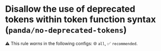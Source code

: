 # Disallow the use of deprecated tokens within token function syntax (`panda/no-deprecated-tokens`)

⚠️ This rule _warns_ in the following configs: 🌐 `all`, ✅ `recommended`.

<!-- end auto-generated rule header -->
